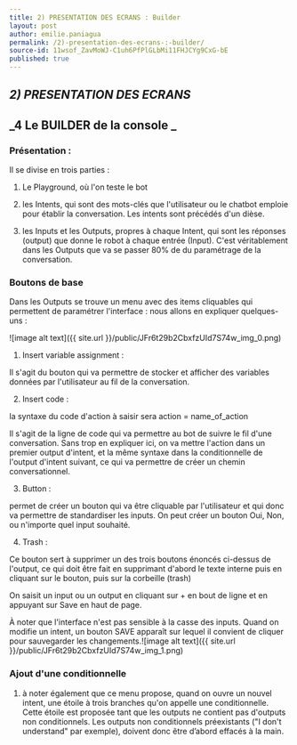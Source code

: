 ```yaml
---
title: 2) PRESENTATION DES ECRANS : Builder
layout: post
author: emilie.paniagua
permalink: /2)-presentation-des-ecrans-:-builder/
source-id: 11wsof_ZavMoWJ-C1uh6PfPlGLbMi11FHJCYg9CxG-bE
published: true
---
```

## **_2) PRESENTATION DES ECRANS_**

## **_4 Le BUILDER de la console _**

### Présentation : 

Il se divise en trois parties :

1. Le Playground, où l'on teste le bot

2. les Intents, qui sont des mots-clés que l'utilisateur ou le chatbot emploie pour établir la conversation. Les intents sont précédés d'un dièse.

3. les Inputs et les Outputs, propres à chaque Intent, qui sont les réponses (output) que donne le robot à chaque entrée (Input). C'est véritablement dans les Outputs que va se passer 80% de du paramétrage de la conversation.

### Boutons de base

Dans les Outputs se trouve un menu avec des items cliquables qui permettent de paramétrer l'interface : nous allons en expliquer quelques-uns : 

![image alt text]({{ site.url }}/public/JFr6t29b2CbxfzUId7S74w_img_0.png)

1. Insert variable assignment : 

Il s'agit du bouton qui va permettre de stocker et afficher des variables données par l'utilisateur au fil de la conversation.

2. Insert code : 

la syntaxe du code d'action à saisir sera action = name_of_action

Il s'agit de la ligne de code qui va permettre au bot de suivre le fil d'une conversation. Sans trop en expliquer ici, on va mettre l'action dans un premier output d'intent, et la même syntaxe dans la conditionnelle de l'output d'intent suivant, ce qui va permettre de créer un chemin conversationnel.

3. Button :

permet de créer un bouton qui va être cliquable par l'utilisateur et qui donc va permettre de standardiser les inputs. On peut créer un bouton Oui, Non, ou n'importe quel input souhaité.

4. Trash : 

Ce bouton sert à supprimer un des trois boutons énoncés ci-dessus de l'output, ce qui doit être fait en supprimant d'abord le texte interne puis en cliquant sur le bouton, puis sur la corbeille (trash)

On saisit un input ou un output en cliquant sur + en bout de ligne  et en appuyant sur Save en haut de page.

À noter que l'interface n'est pas sensible à la casse des inputs. Quand on modifie un intent, un bouton SAVE apparaît sur lequel il convient de cliquer pour sauvegarder les changements.![image alt text]({{ site.url }}/public/JFr6t29b2CbxfzUId7S74w_img_1.png)

### Ajout d'une conditionnelle

1. à noter également que ce menu propose, quand on ouvre un nouvel intent, une étoile à trois branches qu'on appelle une conditionnelle. Cette étoile est proposée tant que les outputs ne contient pas d'outputs non conditionnels. Les outputs non conditionnels préexistants ("I don't understand" par exemple), doivent donc être d’abord effacés à la main.

